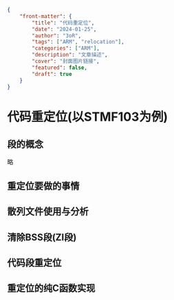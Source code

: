 ```json
{
    "front-matter": {
        "title": "代码重定位",
        "date": "2024-01-25",
        "author": "3oR",
        "tags": ["ARM", "relocation"],
        "categories": ["ARM"],
        "description": "文章描述",
        "cover": "封面图片链接",
        "featured": false, 
        "draft": true 
	}
}
```

# 代码重定位(以STMF103为例)

## 段的概念

略

## 重定位要做的事情

## 散列文件使用与分析

## 清除BSS段(ZI段)

## 代码段重定位

## 重定位的纯C函数实现
